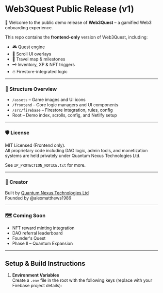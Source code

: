 # Web3Quest Public Release (v1)

🚀 Welcome to the public demo release of **Web3Quest** – a gamified Web3 onboarding experience.

This repo contains the **frontend-only** version of Web3Quest, including:
- 🎮 Quest engine
- 📜 Scroll UI overlays
- 🧭 Travel map & milestones
- 🗝️ Inventory, XP & NFT triggers
- 🔥 Firestore-integrated logic

---

### 📂 Structure Overview

- `/assets` – Game images and UI icons
- `/frontend` – Core logic managers and UI components
- `/src/firebase` – Firestore integration, rules, config
- Root – Demo index, scrolls, config, and Netlify setup

---

### 🛡 License

MIT Licensed (Frontend only).  
All proprietary code including DAO logic, admin tools, and monetization systems are held privately under Quantum Nexus Technologies Ltd.

See `IP_PROTECTION_NOTICE.txt` for more.

---

### 🧠 Creator

Built by [Quantum Nexus Technologies Ltd](https://quantumnexus.io)  
Founded by @alexmatthews1986

---

### 🗺️ Coming Soon

- NFT reward minting integration  
- DAO referral leaderboard  
- Founder's Quest  
- Phase II – Quantum Expansion

---

## Setup & Build Instructions

1. **Environment Variables**  
Create a `.env` file in the root with the following keys (replace with your Firebase project details):

